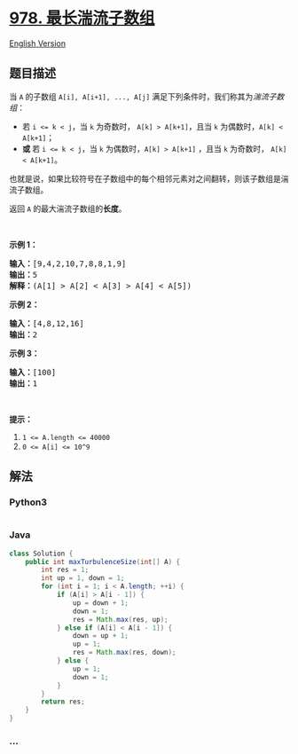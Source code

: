 # [978. 最长湍流子数组](https://leetcode-cn.com/problems/longest-turbulent-subarray)

[English Version](/solution/0900-0999/0978.Longest%20Turbulent%20Subarray/README_EN.md)

## 题目描述

<!-- 这里写题目描述 -->
<p>当 <code>A</code>&nbsp;的子数组&nbsp;<code>A[i], A[i+1], ..., A[j]</code>&nbsp;满足下列条件时，我们称其为<em>湍流子数组</em>：</p>

<ul>
	<li>若&nbsp;<code>i &lt;= k &lt; j</code>，当 <code>k</code>&nbsp;为奇数时，&nbsp;<code>A[k] &gt; A[k+1]</code>，且当 <code>k</code> 为偶数时，<code>A[k] &lt; A[k+1]</code>；</li>
	<li><strong>或 </strong>若&nbsp;<code>i &lt;= k &lt; j</code>，当 <code>k</code> 为偶数时，<code>A[k] &gt; A[k+1]</code>&nbsp;，且当 <code>k</code>&nbsp;为奇数时，&nbsp;<code>A[k] &lt; A[k+1]</code>。</li>
</ul>

<p>也就是说，如果比较符号在子数组中的每个相邻元素对之间翻转，则该子数组是湍流子数组。</p>

<p>返回 <code>A</code> 的最大湍流子数组的<strong>长度</strong>。</p>

<p>&nbsp;</p>

<p><strong>示例 1：</strong></p>

<pre><strong>输入：</strong>[9,4,2,10,7,8,8,1,9]
<strong>输出：</strong>5
<strong>解释：</strong>(A[1] &gt; A[2] &lt; A[3] &gt; A[4] &lt; A[5])
</pre>

<p><strong>示例 2：</strong></p>

<pre><strong>输入：</strong>[4,8,12,16]
<strong>输出：</strong>2
</pre>

<p><strong>示例 3：</strong></p>

<pre><strong>输入：</strong>[100]
<strong>输出：</strong>1
</pre>

<p>&nbsp;</p>

<p><strong>提示：</strong></p>

<ol>
	<li><code>1 &lt;= A.length &lt;= 40000</code></li>
	<li><code>0 &lt;= A[i] &lt;= 10^9</code></li>
</ol>

## 解法

<!-- 这里可写通用的实现逻辑 -->

<!-- tabs:start -->

### **Python3**

<!-- 这里可写当前语言的特殊实现逻辑 -->

```python

```

### **Java**

<!-- 这里可写当前语言的特殊实现逻辑 -->

```java
class Solution {
    public int maxTurbulenceSize(int[] A) {
        int res = 1;
        int up = 1, down = 1;
        for (int i = 1; i < A.length; ++i) {
            if (A[i] > A[i - 1]) {
                up = down + 1;
                down = 1;
                res = Math.max(res, up);
            } else if (A[i] < A[i - 1]) {
                down = up + 1;
                up = 1;
                res = Math.max(res, down);
            } else {
                up = 1;
                down = 1;
            }
        }
        return res;
    }
}

```

### **...**

```

```

<!-- tabs:end -->
